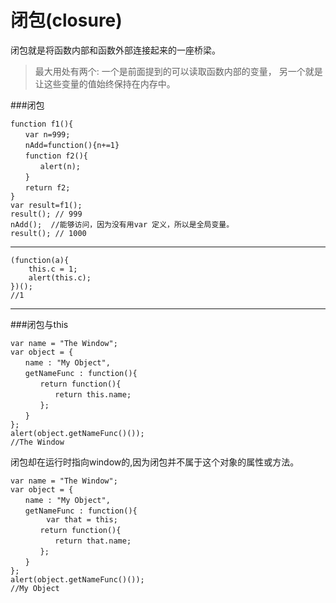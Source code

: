 闭包(closure)
===
闭包就是将函数内部和函数外部连接起来的一座桥梁。

>最大用处有两个:
	一个是前面提到的可以读取函数内部的变量，
	另一个就是让这些变量的值始终保持在内存中。

###闭包
>

	function f1(){
	　　var n=999;
	　　nAdd=function(){n+=1}
	　　function f2(){
	　　　　alert(n);
	　　}
	　　return f2;
	}
	var result=f1();
	result(); // 999
	nAdd();  //能够访问，因为没有用var 定义，所以是全局变量。
	result(); // 1000
-------
	(function(a){
		this.c = 1; 
		alert(this.c);
	})();
	//1

---------
###闭包与this  

	var name = "The Window";
	var object = {
	　　name : "My Object",
	　　getNameFunc : function(){
	　　　　return function(){
	　　　　　　return this.name;
	　　　　};
	　　}
	};
	alert(object.getNameFunc()());
	//The Window

闭包却在运行时指向window的,因为闭包并不属于这个对象的属性或方法。

	var name = "The Window";
	var object = {
	　　name : "My Object",
	　　getNameFunc : function(){
			var that = this;
	　　　　return function(){
	　　　　　　return that.name;
	　　　　};
	　　}
	};
	alert(object.getNameFunc()());
	//My Object
